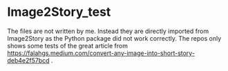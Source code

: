 # Image2Story_test

The files are not written by me. Instead they are directly imported from Image2Story as the Python package did not work correctly.
The repos only shows some tests of the great article from https://falahgs.medium.com/convert-any-image-into-short-story-deb4e2f57bcd .
